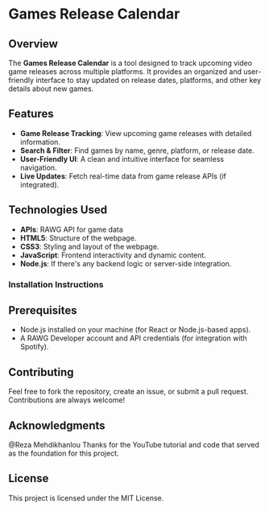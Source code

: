 # Games Release Calendar

## Overview
The **Games Release Calendar** is a tool designed to track upcoming video game releases across multiple platforms. It provides an organized and user-friendly interface to stay updated on release dates, platforms, and other key details about new games.

## Features
-  **Game Release Tracking**: View upcoming game releases with detailed information.
-  **Search & Filter**: Find games by name, genre, platform, or release date.
-  **User-Friendly UI**: A clean and intuitive interface for seamless navigation.
-  **Live Updates**: Fetch real-time data from game release APIs (if integrated).

## Technologies Used
- **APIs**: RAWG API for game data
- **HTML5**: Structure of the webpage.  
- **CSS3**: Styling and layout of the webpage.  
- **JavaScript**: Frontend interactivity and dynamic content.  
- **Node.js**: If there's any backend logic or server-side integration.

### Installation Instructions
## Prerequisites
- Node.js installed on your machine (for React or Node.js-based apps).  
- A RAWG Developer account and API credentials (for integration with Spotify).

## Contributing
Feel free to fork the repository, create an issue, or submit a pull request. Contributions are always welcome!

## Acknowledgments
@Reza Mehdikhanlou Thanks for the YouTube tutorial and code that served as the foundation for this project.  

## License
This project is licensed under the MIT License. 


